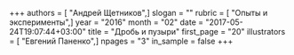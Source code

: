 +++
authors = [ "Андрей Щетников",]
slogan = ""
rubric = [ "Опыты и эксперименты",]
year = "2016"
month = "02"
date = "2017-05-24T19:07:44+03:00"
title = "Дробь и пузыри"
first_page = "20"
illustrators = [ "Евгений Паненко",]
npages = "3"
in_sample = false
+++
